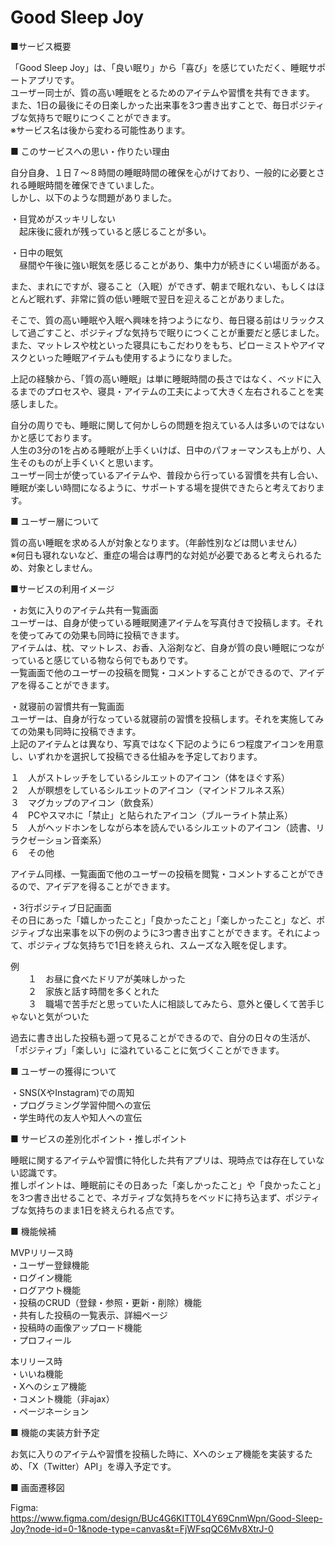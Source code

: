 # Good Sleep Joy
■サービス概要

「Good Sleep Joy」は、「良い眠り」から「喜び」を感じていただく、睡眠サポートアプリです。<br>
ユーザー同士が、質の高い睡眠をとるためのアイテムや習慣を共有できます。<br>
また、1日の最後にその日楽しかった出来事を3つ書き出すことで、毎日ポジティブな気持ちで眠りにつくことができます。<br>
※サービス名は後から変わる可能性あります。


■ このサービスへの思い・作りたい理由

自分自身、１日７〜８時間の睡眠時間の確保を心がけており、一般的に必要とされる睡眠時間を確保できていました。<br>
しかし、以下のような問題がありました。

・目覚めがスッキリしない<br>
　起床後に疲れが残っていると感じることが多い。<br>

・日中の眠気<br>
　昼間や午後に強い眠気を感じることがあり、集中力が続きにくい場面がある。<br>

また、まれにですが、寝ること（入眠）ができず、朝まで眠れない、もしくはほとんど眠れず、非常に質の低い睡眠で翌日を迎えることがありました。

そこで、質の高い睡眠や入眠へ興味を持つようになり、毎日寝る前はリラックスして過ごすこと、ポジティブな気持ちで眠りにつくことが重要だと感じました。<br>
また、マットレスや枕といった寝具にもこだわりをもち、ピローミストやアイマスクといった睡眠アイテムも使用するようになりました。

上記の経験から、「質の高い睡眠」は単に睡眠時間の長さではなく、ベッドに入るまでのプロセスや、寝具・アイテムの工夫によって大きく左右されることを実感しました。

自分の周りでも、睡眠に関して何かしらの問題を抱えている人は多いのではないかと感じております。<br>
人生の3分の1を占める睡眠が上手くいけば、日中のパフォーマンスも上がり、人生そのものが上手くいくと思います。<br>
ユーザー同士が使っているアイテムや、普段から行っている習慣を共有し合い、睡眠が楽しい時間になるように、サポートする場を提供できたらと考えております。<br>


■ ユーザー層について

質の高い睡眠を求める人が対象となります。（年齢性別などは問いません）<br>
※何日も寝れないなど、重症の場合は専門的な対処が必要であると考えられるため、対象としません。


■サービスの利用イメージ

・お気に入りのアイテム共有一覧画面<br>
ユーザーは、自身が使っている睡眠関連アイテムを写真付きで投稿します。それを使ってみての効果も同時に投稿できます。<br>
アイテムは、枕、マットレス、お香、入浴剤など、自身が質の良い睡眠につながっていると感じている物なら何でもありです。<br>
一覧画面で他のユーザーの投稿を閲覧・コメントすることができるので、アイデアを得ることができます。<br>

・就寝前の習慣共有一覧画面<br>
ユーザーは、自身が行なっている就寝前の習慣を投稿します。それを実施してみての効果も同時に投稿できます。<br>
上記のアイテムとは異なり、写真ではなく下記のように６つ程度アイコンを用意し、いずれかを選択して投稿できる仕組みを予定しております。<br>

１　人がストレッチをしているシルエットのアイコン（体をほぐす系）<br>
２　人が瞑想をしているシルエットのアイコン（マインドフルネス系）<br>
３　マグカップのアイコン（飲食系）<br>
４　PCやスマホに「禁止」と貼られたアイコン（ブルーライト禁止系）<br>
５　人がヘッドホンをしながら本を読んでいるシルエットのアイコン（読書、リラクゼーション音楽系）<br>
６　その他<br>

アイテム同様、一覧画面で他のユーザーの投稿を閲覧・コメントすることができるので、アイデアを得ることができます。<br>

・3行ポジティブ日記画面<br>
その日にあった「嬉しかったこと」「良かったこと」「楽しかったこと」など、ポジティブな出来事を以下の例のように3つ書き出すことができます。それによって、ポジティブな気持ちで1日を終えられ、スムーズな入眠を促します。

例<br>
　　１　お昼に食べたドリアが美味しかった<br>
　　２　家族と話す時間を多くとれた<br>
　　３　職場で苦手だと思っていた人に相談してみたら、意外と優しくて苦手じゃないと気がついた<br>

過去に書き出した投稿も遡って見ることができるので、自分の日々の生活が、「ポジティブ」「楽しい」に溢れていることに気づくことができます。<br>


■ ユーザーの獲得について

・SNS(XやInstagram)での周知<br>
・プログラミング学習仲間への宣伝<br>
・学生時代の友人や知人への宣伝<br>


■ サービスの差別化ポイント・推しポイント

睡眠に関するアイテムや習慣に特化した共有アプリは、現時点では存在していない認識です。<br>
推しポイントは、睡眠前にその日あった「楽しかったこと」や「良かったこと」を3つ書き出せることで、ネガティブな気持ちをベッドに持ち込まず、ポジティブな気持ちのまま1日を終えられる点です。<br>


■ 機能候補

MVPリリース時<br>
・ユーザー登録機能<br>
・ログイン機能<br>
・ログアウト機能<br>
・投稿のCRUD（登録・参照・更新・削除）機能<br>
・共有した投稿の一覧表示、詳細ページ<br>
・投稿時の画像アップロード機能<br>
・プロフィール<br>

本リリース時<br>
・いいね機能<br>
・Xへのシェア機能<br>
・コメント機能（非ajax）<br>
・ページネーション<br>


■ 機能の実装方針予定

お気に入りのアイテムや習慣を投稿した時に、Xへのシェア機能を実装するため、「X（Twitter）API」を導入予定です。


■ 画面遷移図

Figma:<br>
https://www.figma.com/design/BUc4G6KITT0L4Y69CnmWpn/Good-Sleep-Joy?node-id=0-1&node-type=canvas&t=FjWFsqQC6Mv8XtrJ-0
